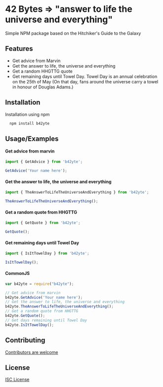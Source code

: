 
# 42 Bytes => "answer to life the universe and everything"

Simple NPM package based on the Hitchiker's Guide to the Galaxy

## Features

- Get advice from Marvin
- Get the answer to life, the universe and everything
- Get a random HHGTTG quote
- Get remaining days until Towel Day. Towel Day is an annual celebration on the 25th of May (On that day, fans around the universe carry a towel in honour of Douglas Adams.)


## Installation

Installation using npm

```bash
  npm install b42yte
```
    
## Usage/Examples

#### Get advice from marvin 
```javascript
import { GetAdvice } from 'b42yte';

GetAdvice('Your name here');
```

#### Get the answer to life, the universe and everything 
```javascript
import { TheAnswerToLifeTheUniverseAndEverything } from 'b42yte';

TheAnswerToLifeTheUniverseAndEverything();
```

#### Get a random quote from HHGTTG
```javascript
import { GetQuote } from 'b42yte';

GetQuote();
```

#### Get remaining days until Towel Day
```javascript
import { IsItTowelDay } from 'b42yte';

IsItTowelDay();
```

#### CommonJS 
```javascript
var b42yte = require("b42yte");

// Get advice from marvin
b42yte.GetAdvice('Your name here');
// Get the answer to life, the universe and everything 
b42yte.TheAnswerToLifeTheUniverseAndEverything();
// Get a random quote from HHGTTG
b42yte.GetQuote();
// Get days remaining until Towel Day
b42yte.IsItTowelDay();
```

## Contributing
[Contributors are welcome](https://github.com/alyn3d/b42yte/blob/master/CONTRIBUTING.md)

## License
[ISC License](https://github.com/alyn3d/b42yte/blob/master/LICENSE.md)